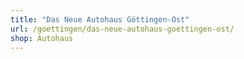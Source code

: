```yaml
---
title: "Das Neue Autohaus Göttingen-Ost"
url: /goettingen/das-neue-autohaus-goettingen-ost/
shop: Autohaus
---
```

